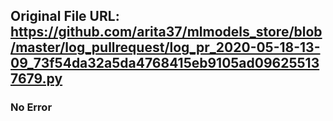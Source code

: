 ## Original File URL: https://github.com/arita37/mlmodels_store/blob/master/log_pullrequest/log_pr_2020-05-18-13-09_73f54da32a5da4768415eb9105ad096255137679.py<br />

### No Error